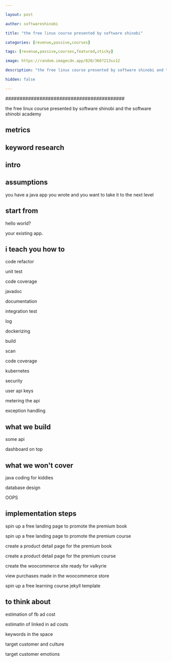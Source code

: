 ```yaml
---

layout: post

author: softwareshinobi

title: "the free linux course presented by software shinobi"

categories: [revenue,passive,courses]

tags: [revenue,passive,courses,featured,sticky]

image: https://random.imagecdn.app/820/360?213ss12

description: "the free linux course presented by software shinobi and the software shinobi academy"

hidden: false

---
```
























##########################################

the free linux course presented by software shinobi and the software shinobi academy

## metrics

## keyword research

## intro

## assumptions

you have a java app you wrote and you want to take it to the next level

## start from

hello world?

your existing app.

## i teach you how to

code refactor

unit test

code coverage

javadoc

documentation

integration test

log

dockerizing

build

scan

code coverage

kubernetes

security

user api keys

metering the api

exception handling










## what we build

some api

dashboard on top


## what we won't cover

java coding for kiddies

database design

OOPS

## implementation steps

spin up a free landing page to promote the premium book

spin up a free landing page to promote the premium course

create a product detail page for the premium book

create a product detail page for the premium course

create the woocommerce site ready for valkyrie

view purchases made in the woocommerce store

spin up a free learning course jekyll template

## to think about

estimation of fb ad cost

estimatin of linked in ad costs

keywords in the space

target customer and culture

target customer emotions
